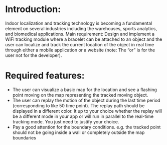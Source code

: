 # Introduction:
Indoor localization and tracking technology is becoming a fundamental element on several industries
including the warehouses, sports analytics, and biomedical applications.
Main requirement:
Design and implement a WiFi tracking module where a bracelet can be attached to an object and the
user can localize and track the current location of the object in real time through either a mobile
application or a website (note: The “or” is for the user not for the developer).

# Required features:
- The user can visualize a basic map for the location and see a flashing point moving on the map
representing the tracked moving object.
- The user can replay the motion of the object during the last time period (corresponding to like
50 time point). The replay path should be displayed in a different color. It up to your choice
whether the replay will be a different mode in your app or will run in parallel to the real-time
tracking mode. You just need to justify your choice.
- Pay a good attention for the boundary conditions. e.g. the tracked point should not be going
inside a wall or completely outside the map boundaries
